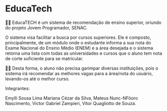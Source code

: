 # EducaTech

👩‍💻 EducaTECH é um sistema de recomendação de ensino superior, oriundo do projeto Jovem Programador, SENAC.

O sistema visa facilitar a busca por cursos superiores. Ele é composto, principalmente, de um módulo onde o estudante informa a sua nota do Exame Nacional do Ensino Médio (ENEM) e a área desejada e o sistema retorna uma lista com todas as universidades e cursos que o aluno tem nota de corte suficiente para se matricular.

👨‍🎓 Desta forma, o aluno não precisa garimpar diversas instituições, pois o sistema irá recomendar as melhores vagas para a área/nota do usuário, levando-os até o melhor curso.

Integrantes:

Emylli Sousa Lima
Mariana Cézar da Silva,
Mateus Nunc-NFôoro Nascimento,
Victor Gabriel Zampieri,
Vítor Quagliotto de Souza.
